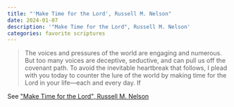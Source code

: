 ```yaml
---
title: "'Make Time for the Lord', Russell M. Nelson"
date: 2024-01-07
description: '"Make Time for the Lord", Russell M. Nelson'
categories: favorite scriptures
---
```


> The voices and pressures of the world are engaging and numerous. But too many voices are deceptive, seductive, and can pull us off the covenant path. To avoid the inevitable heartbreak that follows, I plead with you today to counter the lure of the world by making time for the Lord in your life—each and every day.  If

See ["Make Time for the Lord", Russell M. Nelson](https://www.churchofjesuschrist.org/study/general-conference/2021/10/59nelson?id=p4-p5&lang=eng#p4)